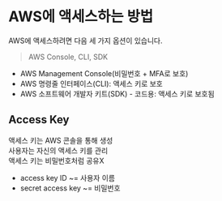 # AWS에 액세스하는 방법
AWS에 액세스하려면 다음 세 가지 옵션이 있습니다.

> AWS Console, CLI, SDK

- AWS Management Console(비밀번호 + MFA로 보호)
- AWS 명령줄 인터페이스(CLI): 액세스 키로 보호
- AWS 소프트웨어 개발자 키트(SDK) - 코드용: 액세스 키로 보호됨

## Access Key

액세스 키는 AWS 콘솔을 통해 생성<br>
사용자는 자신의 액세스 키를 관리<br>
액세스 키는 비밀번호처럼 공유X

- access key ID ~= 사용자 이름
- secret access key ~= 비밀번호